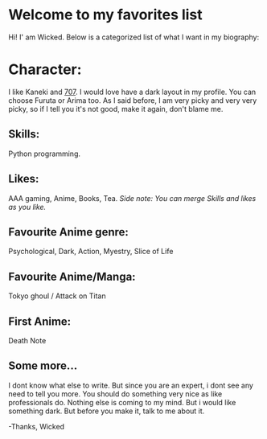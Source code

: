 # Welcome to my favorites list 
Hi! I' am Wicked. Below is a categorized list of what I want in my biography:


# Character:

I like Kaneki and [707](https://mystic-messenger.fandom.com/wiki/707). I would love have a dark layout in my profile. You can choose Furuta or Arima too. As I said before, I am very picky and very very picky, so if I tell you it's not good, make it again, don't blame me.

## Skills:

Python programming. 

## Likes:

AAA gaming, Anime, Books, Tea.
 *Side note: You can merge Skills and likes as you like.*

## Favourite Anime genre:
Psychological, Dark, Action, Myestry, Slice of Life

## Favourite Anime/Manga:

Tokyo ghoul / Attack on Titan

## First Anime:

Death Note

## Some more...
 I dont know what else to write. But since you are an expert, i dont see any need to tell you more. You should do something very nice as like professionals do. Nothing else is coming to my mind. But i would like something dark. But before you make it, talk to me about it.

-Thanks,
Wicked
